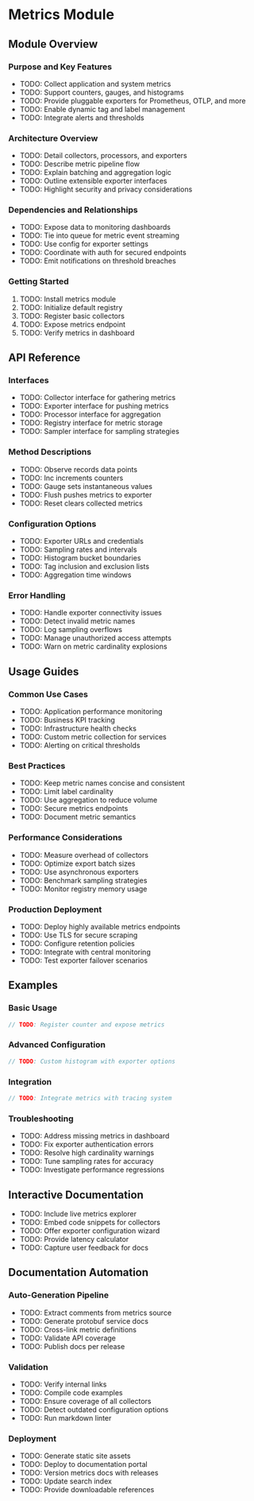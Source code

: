 <!-- file: docs/modules/metrics/README.md -->
<!-- version: 1.0.0 -->
<!-- guid: 576a57cb-16eb-45e9-9312-f083c735dd16 -->

# Metrics Module

## Module Overview

### Purpose and Key Features
- TODO: Collect application and system metrics
- TODO: Support counters, gauges, and histograms
- TODO: Provide pluggable exporters for Prometheus, OTLP, and more
- TODO: Enable dynamic tag and label management
- TODO: Integrate alerts and thresholds

### Architecture Overview
- TODO: Detail collectors, processors, and exporters
- TODO: Describe metric pipeline flow
- TODO: Explain batching and aggregation logic
- TODO: Outline extensible exporter interfaces
- TODO: Highlight security and privacy considerations

### Dependencies and Relationships
- TODO: Expose data to monitoring dashboards
- TODO: Tie into queue for metric event streaming
- TODO: Use config for exporter settings
- TODO: Coordinate with auth for secured endpoints
- TODO: Emit notifications on threshold breaches

### Getting Started
1. TODO: Install metrics module
2. TODO: Initialize default registry
3. TODO: Register basic collectors
4. TODO: Expose metrics endpoint
5. TODO: Verify metrics in dashboard

## API Reference

### Interfaces
- TODO: Collector interface for gathering metrics
- TODO: Exporter interface for pushing metrics
- TODO: Processor interface for aggregation
- TODO: Registry interface for metric storage
- TODO: Sampler interface for sampling strategies

### Method Descriptions
- TODO: Observe records data points
- TODO: Inc increments counters
- TODO: Gauge sets instantaneous values
- TODO: Flush pushes metrics to exporter
- TODO: Reset clears collected metrics

### Configuration Options
- TODO: Exporter URLs and credentials
- TODO: Sampling rates and intervals
- TODO: Histogram bucket boundaries
- TODO: Tag inclusion and exclusion lists
- TODO: Aggregation time windows

### Error Handling
- TODO: Handle exporter connectivity issues
- TODO: Detect invalid metric names
- TODO: Log sampling overflows
- TODO: Manage unauthorized access attempts
- TODO: Warn on metric cardinality explosions

## Usage Guides

### Common Use Cases
- TODO: Application performance monitoring
- TODO: Business KPI tracking
- TODO: Infrastructure health checks
- TODO: Custom metric collection for services
- TODO: Alerting on critical thresholds

### Best Practices
- TODO: Keep metric names concise and consistent
- TODO: Limit label cardinality
- TODO: Use aggregation to reduce volume
- TODO: Secure metrics endpoints
- TODO: Document metric semantics

### Performance Considerations
- TODO: Measure overhead of collectors
- TODO: Optimize export batch sizes
- TODO: Use asynchronous exporters
- TODO: Benchmark sampling strategies
- TODO: Monitor registry memory usage

### Production Deployment
- TODO: Deploy highly available metrics endpoints
- TODO: Use TLS for secure scraping
- TODO: Configure retention policies
- TODO: Integrate with central monitoring
- TODO: Test exporter failover scenarios

## Examples

### Basic Usage
```go
// TODO: Register counter and expose metrics
```

### Advanced Configuration
```go
// TODO: Custom histogram with exporter options
```

### Integration
```go
// TODO: Integrate metrics with tracing system
```

### Troubleshooting
- TODO: Address missing metrics in dashboard
- TODO: Fix exporter authentication errors
- TODO: Resolve high cardinality warnings
- TODO: Tune sampling rates for accuracy
- TODO: Investigate performance regressions

## Interactive Documentation
- TODO: Include live metrics explorer
- TODO: Embed code snippets for collectors
- TODO: Offer exporter configuration wizard
- TODO: Provide latency calculator
- TODO: Capture user feedback for docs

## Documentation Automation

### Auto-Generation Pipeline
- TODO: Extract comments from metrics source
- TODO: Generate protobuf service docs
- TODO: Cross-link metric definitions
- TODO: Validate API coverage
- TODO: Publish docs per release

### Validation
- TODO: Verify internal links
- TODO: Compile code examples
- TODO: Ensure coverage of all collectors
- TODO: Detect outdated configuration options
- TODO: Run markdown linter

### Deployment
- TODO: Generate static site assets
- TODO: Deploy to documentation portal
- TODO: Version metrics docs with releases
- TODO: Update search index
- TODO: Provide downloadable references